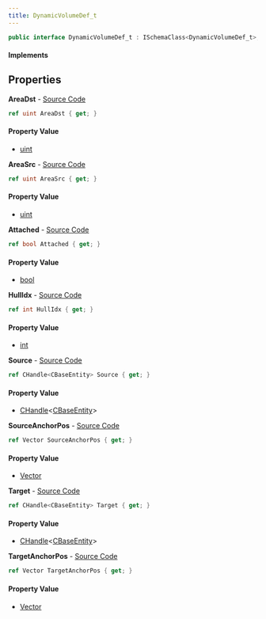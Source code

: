 ```yaml
---
title: DynamicVolumeDef_t
---
```


```csharp
public interface DynamicVolumeDef_t : ISchemaClass<DynamicVolumeDef_t>, ISchemaField, ISchemaClass, INativeHandle
```

#### Implements

## Properties

**AreaDst** - [Source Code](https://github.com/swiftly-solution/swiftlys2/blob/main/managed/src/SwiftlyS2.Generated/Schemas/Interfaces/DynamicVolumeDef_t.cs#L28)

```csharp
ref uint AreaDst { get; }
```

#### Property Value

- [uint](https://learn.microsoft.com/dotnet/api/system.uint32)

**AreaSrc** - [Source Code](https://github.com/swiftly-solution/swiftlys2/blob/main/managed/src/SwiftlyS2.Generated/Schemas/Interfaces/DynamicVolumeDef_t.cs#L26)

```csharp
ref uint AreaSrc { get; }
```

#### Property Value

- [uint](https://learn.microsoft.com/dotnet/api/system.uint32)

**Attached** - [Source Code](https://github.com/swiftly-solution/swiftlys2/blob/main/managed/src/SwiftlyS2.Generated/Schemas/Interfaces/DynamicVolumeDef_t.cs#L30)

```csharp
ref bool Attached { get; }
```

#### Property Value

- [bool](https://learn.microsoft.com/dotnet/api/system.boolean)

**HullIdx** - [Source Code](https://github.com/swiftly-solution/swiftlys2/blob/main/managed/src/SwiftlyS2.Generated/Schemas/Interfaces/DynamicVolumeDef_t.cs#L20)

```csharp
ref int HullIdx { get; }
```

#### Property Value

- [int](https://learn.microsoft.com/dotnet/api/system.int32)

**Source** - [Source Code](https://github.com/swiftly-solution/swiftlys2/blob/main/managed/src/SwiftlyS2.Generated/Schemas/Interfaces/DynamicVolumeDef_t.cs#L16)

```csharp
ref CHandle<CBaseEntity> Source { get; }
```

#### Property Value

- [CHandle](/docs/api/shared/natives/chandle-1)<[CBaseEntity](/docs/api/shared/schemadefinitions/cbaseentity)>

**SourceAnchorPos** - [Source Code](https://github.com/swiftly-solution/swiftlys2/blob/main/managed/src/SwiftlyS2.Generated/Schemas/Interfaces/DynamicVolumeDef_t.cs#L22)

```csharp
ref Vector SourceAnchorPos { get; }
```

#### Property Value

- [Vector](/docs/api/shared/natives/vector)

**Target** - [Source Code](https://github.com/swiftly-solution/swiftlys2/blob/main/managed/src/SwiftlyS2.Generated/Schemas/Interfaces/DynamicVolumeDef_t.cs#L18)

```csharp
ref CHandle<CBaseEntity> Target { get; }
```

#### Property Value

- [CHandle](/docs/api/shared/natives/chandle-1)<[CBaseEntity](/docs/api/shared/schemadefinitions/cbaseentity)>

**TargetAnchorPos** - [Source Code](https://github.com/swiftly-solution/swiftlys2/blob/main/managed/src/SwiftlyS2.Generated/Schemas/Interfaces/DynamicVolumeDef_t.cs#L24)

```csharp
ref Vector TargetAnchorPos { get; }
```

#### Property Value

- [Vector](/docs/api/shared/natives/vector)

